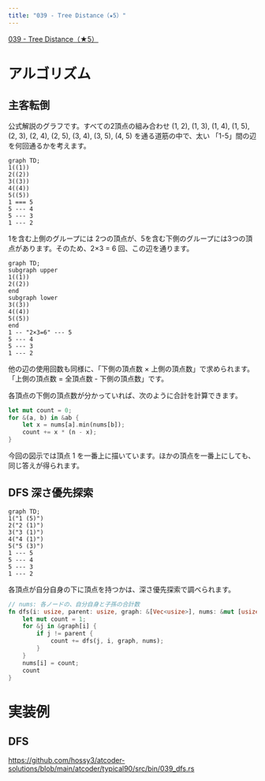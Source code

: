 ```yaml
---
title: "039 - Tree Distance（★5）"
---
```


[039 \- Tree Distance（★5）](https://atcoder.jp/contests/typical90/tasks/typical90_am)


# アルゴリズム

## 主客転倒

公式解説のグラフです。すべての2頂点の組み合わせ (1, 2), (1, 3), (1, 4), (1, 5), (2, 3), (2, 4), (2, 5), (3, 4), (3, 5), (4, 5) を通る道筋の中で、太い 「1-5」間の辺を何回通るかを考えます。

```mermaid
graph TD;
1((1))
2((2))
3((3))
4((4))
5((5))
1 === 5
5 --- 4
5 --- 3
1 --- 2
```

1を含む上側のグループには 2つの頂点が、5を含む下側のグループには3つの頂点があります。そのため、2×3 = 6 回、この辺を通ります。

```mermaid
graph TD;
subgraph upper
1((1))
2((2))
end
subgraph lower
3((3))
4((4))
5((5))
end
1 -- "2×3=6" --- 5
5 --- 4
5 --- 3
1 --- 2
```

他の辺の使用回数も同様に、「下側の頂点数 × 上側の頂点数」で求められます。「上側の頂点数 = 全頂点数 - 下側の頂点数」です。

各頂点の下側の頂点数が分かっていれば、次のように合計を計算できます。

```rust
let mut count = 0;
for &(a, b) in &ab {
    let x = nums[a].min(nums[b]);
    count += x * (n - x);
}
```

今回の図示では頂点 1 を一番上に描いています。ほかの頂点を一番上にしても、同じ答えが得られます。

## DFS 深さ優先探索

```mermaid
graph TD;
1("1 (5)")
2("2 (1)")
3("3 (1)")
4("4 (1)")
5("5 (3)")
1 --- 5
5 --- 4
5 --- 3
1 --- 2
```

各頂点が自分自身の下に頂点を持つかは、深さ優先探索で調べられます。

```rust
// nums: 各ノードの、自分自身と子孫の合計数
fn dfs(i: usize, parent: usize, graph: &[Vec<usize>], nums: &mut [usize]) -> usize {
    let mut count = 1;
    for &j in &graph[i] {
        if j != parent {
            count += dfs(j, i, graph, nums);
        }
    }
    nums[i] = count;
    count
}
```

# 実装例

## DFS
https://github.com/hossy3/atcoder-solutions/blob/main/atcoder/typical90/src/bin/039_dfs.rs

